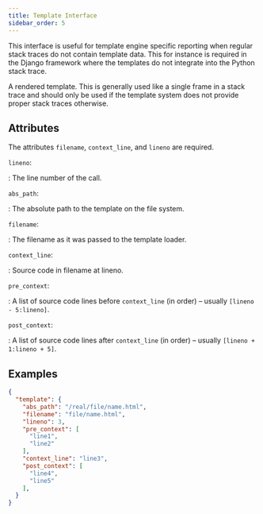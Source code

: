 ```yaml
---
title: Template Interface
sidebar_order: 5
---
```


This interface is useful for template engine specific reporting when regular stack traces do not contain template data. This for instance is required in the Django framework where the templates do not integrate into the Python stack trace.

A rendered template. This is generally used like a single frame in a stack trace
and should only be used if the template system does not provide proper stack
traces otherwise.

## Attributes

The attributes `filename`, `context_line`, and `lineno` are required.

`lineno`:

: The line number of the call.

`abs_path`:

: The absolute path to the template on the file system.

`filename`:

: The filename as it was passed to the template loader.

`context_line`:

: Source code in filename at lineno.

`pre_context`:

: A list of source code lines before `context_line` (in order) – usually
  `[lineno - 5:lineno]`.

`post_context`:

: A list of source code lines after `context_line` (in order) – usually 
  `[lineno + 1:lineno + 5]`.

## Examples

```json
{
  "template": {
    "abs_path": "/real/file/name.html",
    "filename": "file/name.html",
    "lineno": 3,
    "pre_context": [
      "line1",
      "line2"
    ],
    "context_line": "line3",
    "post_context": [
      "line4",
      "line5"
    ],
  }
}
```
